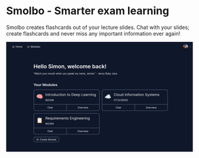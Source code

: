 # Smolbo - Smarter exam learning

Smolbo creates flashcards out of your lecture slides. Chat with your slides; create flashcards and never miss any important information ever again!

![screenshot](/public/screenshot.png)
